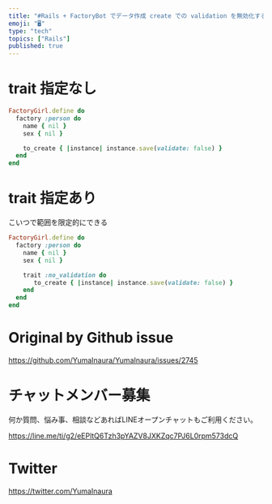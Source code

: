 ```yaml
---
title: "#Rails + FactoryBot でデータ作成 create での validation を無効化する例 : trait を利用"
emoji: "🖥"
type: "tech"
topics: ["Rails"]
published: true
---
```


# trait 指定なし

```rb
FactoryGirl.define do
  factory :person do
    name { nil }
    sex { nil }

    to_create { |instance| instance.save(validate: false) }
  end
end
```

# trait 指定あり

こいつで範囲を限定的にできる

```rb
FactoryGirl.define do
  factory :person do
    name { nil }
    sex { nil }

    trait :no_validation do
       to_create { |instance| instance.save(validate: false) }
    end
  end
end
```




# Original by Github issue

https://github.com/YumaInaura/YumaInaura/issues/2745








<!-- Update From Qiita API -->

# チャットメンバー募集


何か質問、悩み事、相談などあればLINEオープンチャットもご利用ください。

https://line.me/ti/g2/eEPltQ6Tzh3pYAZV8JXKZqc7PJ6L0rpm573dcQ





# Twitter


https://twitter.com/YumaInaura


<!-- Update From Qiita API -->


